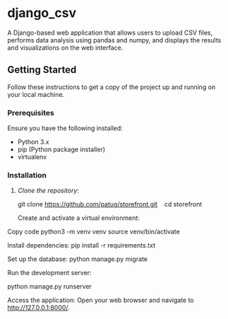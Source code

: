 # django_csv

A Django-based web application that allows users to upload CSV files, performs data analysis using pandas and numpy, and displays the results and visualizations on the web interface.

## Getting Started

Follow these instructions to get a copy of the project up and running on your local machine.

### Prerequisites

Ensure you have the following installed:
- Python 3.x
- pip (Python package installer)
- virtualenv

### Installation

1. *Clone the repository*:
   
   git clone https://github.com/patug/storefront.git
   cd storefront

   Create and activate a virtual environment:


Copy code
python3 -m venv venv
source venv/bin/activate

Install dependencies:
pip install -r requirements.txt


Set up the database:
python manage.py migrate

Run the development server:

python manage.py runserver

Access the application:
Open your web browser and navigate to http://127.0.0.1:8000/.
